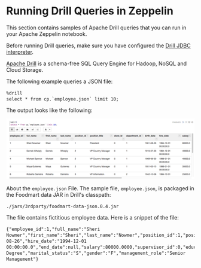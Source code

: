 # Running Drill Queries in Zeppelin

This section contains samples of Apache Drill queries that you can run in your Apache Zeppelin notebook.

Before running Drill queries, make sure you have configured the [Drill JDBC interpreter](https://mapr.com/docs/61/Zeppelin/ConfigureJDBCInterpreter.html#concept_b5l_xdk_qbb__section_o3n_c2k_qbb).

[Apache Drill](https://drill.apache.org/) is a schema-free SQL Query Engine for Hadoop, NoSQL and Cloud Storage.


The following example queries a JSON file:

```
%drill
select * from cp.`employee.json` limit 10;
```
The output looks like the following:

![Output drill query](images/drill-output.png)


About the `employee.json` File. The sample file, `employee.json`, is packaged in the Foodmart data JAR in Drill's classpath:

```
./jars/3rdparty/foodmart-data-json.0.4.jar
```

The file contains fictitious employee data. Here is a snippet of the file:

```
{"employee_id":1,"full_name":"Sheri Nowmer","first_name":"Sheri","last_name":"Nowmer","position_id":1,"position_title":"President","store_id":0,"department_id":1,"birth_date":"1961-08-26","hire_date":"1994-12-01 00:00:00.0","end_date":null,"salary":80000.0000,"supervisor_id":0,"education_level":"Graduate Degree","marital_status":"S","gender":"F","management_role":"Senior Management"}
```